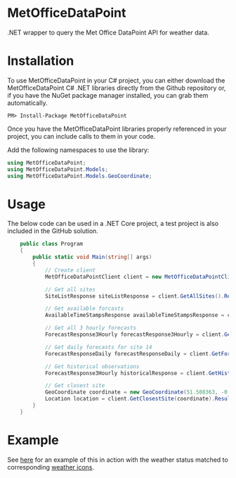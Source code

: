 # MetOfficeDataPoint
.NET wrapper to query the Met Office DataPoint API for weather data.

# Installation
To use MetOfficeDataPoint in your C# project, you can either download the MetOfficeDataPoint C# .NET libraries directly from the Github repository or, if you have the NuGet package manager installed, you can grab them automatically.

```
PM> Install-Package MetOfficeDataPoint
```
Once you have the MetOfficeDataPoint libraries properly referenced in your project, you can include calls to them in your code.

Add the following namespaces to use the library:

```C#
using MetOfficeDataPoint;
using MetOfficeDataPoint.Models;
using MetOfficeDataPoint.Models.GeoCoordinate;
```

# Usage
The below code can be used in a .NET Core project, a test project is also included in the GitHub solution.

```C#
    public class Program
    {
        public static void Main(string[] args)
        {
            // Create client
            MetOfficeDataPointClient client = new MetOfficeDataPointClient("[TOKEN}");

            // Get all sites
            SiteListResponse siteListResponse = client.GetAllSites().Result;

            // Get available forcasts
            AvailableTimeStampsResponse availableTimeStampsResponse = client.GetAvailableTimestamps().Result;

            // Get all 3 hourly forecasts
            ForecastResponse3Hourly forecastResponse3Hourly = client.GetForecasts3Hourly().Result;

            // Get daily forecasts for site 14
            ForecastResponseDaily forecastResponseDaily = client.GetForecastsDaily(14).Result;

            // Get historical observations
            ForecastResponse3Hourly historicalResponse = client.GetHistoricalObservations().Result;

            // Get closest site
            GeoCoordinate coordinate = new GeoCoordinate(51.508363, -0.163006);
            Location location = client.GetClosestSite(coordinate).Result;
        }
    }
```
# Example
See <a href="https://bitscry.com/Projects/Weather" alt="bitscry weather">here</a> for an example of this in action with the weather status matched to corresponding <a href="https://erikflowers.github.io/weather-icons/" alt="weather icons">weather icons</a>.
